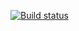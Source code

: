 [![Build status](https://ci.appveyor.com/api/projects/status/0tl9rkay141rsa83?svg=true)](https://ci.appveyor.com/project/juliauzbemb/map2)